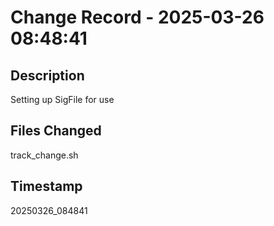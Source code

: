 # Change Record - 2025-03-26 08:48:41

## Description
Setting up SigFile for use

## Files Changed
track_change.sh

## Timestamp
20250326_084841
